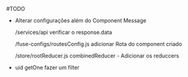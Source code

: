 #TODO

-   Alterar configurações além do Component Message

    /services/api
    verificar o response.data

    /fuse-configs/routesConfig.js
    adicionar Rota do component criado

    /store/rootReducer.js
    combinedReducer - Adicionar os reduccers

-   uid getOne fazer um filter
